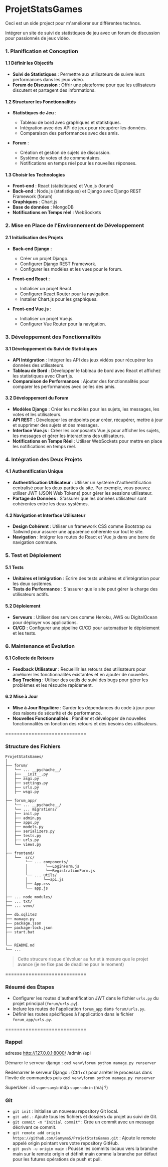 # ProjetStatsGames
Ceci est un side project pour m'améliorer sur différentes technos.

Intégrer un site de suivi de statistiques de jeu avec un forum de discussion pour passionnés de jeux vidéo.

### 1. Planification et Conception

#### 1.1 Définir les Objectifs
- **Suivi de Statistiques** : Permettre aux utilisateurs de suivre leurs performances dans les jeux vidéo.
- **Forum de Discussion** : Offrir une plateforme pour que les utilisateurs discutent et partagent des informations.

#### 1.2 Structurer les Fonctionnalités

- **Statistiques de Jeu** :
    - Tableau de bord avec graphiques et statistiques.
    - Intégration avec des API de jeux pour récupérer les données.
    - Comparaison des performances avec des amis.

- **Forum** :
    - Création et gestion de sujets de discussion.
    - Système de votes et de commentaires.
    - Notifications en temps réel pour les nouvelles réponses.

#### 1.3 Choisir les Technologies

- **Front-end** : React (statistiques) et Vue.js (forum)
- **Back-end** : Node.js (statistiques) et Django avec Django REST Framework (forum)
- **Graphiques** : Chart.js
- **Base de données** : MongoDB
- **Notifications en Temps réel** : WebSockets

### 2. Mise en Place de l'Environnement de Développement

#### 2.1 Initialisation des Projets

- **Back-end Django** :
    - Créer un projet Django.
    - Configurer Django REST Framework.
    - Configurer les modèles et les vues pour le forum.

- **Front-end React** :
    - Initialiser un projet React.
    - Configurer React Router pour la navigation.
    - Installer Chart.js pour les graphiques.

- **Front-end Vue.js** :
    - Initialiser un projet Vue.js.
    - Configurer Vue Router pour la navigation.

### 3. Développement des Fonctionnalités

#### 3.1 Développement du Suivi de Statistiques

- **API Intégration** : Intégrer les API des jeux vidéos pour récupérer les données des utilisateurs.
- **Tableau de Bord** : Développer le tableau de bord avec React et affichez les statistiques avec Chart.js.
- **Comparaison de Performances** : Ajouter des fonctionnalités pour comparer les performances avec celles des amis.

#### 3.2 Développement du Forum

- **Modèles Django** : Créer les modèles pour les sujets, les messages, les votes et les utilisateurs.
- **API REST** : Développer les endpoints pour créer, récupérer, mettre à jour et supprimer des sujets et des messages.
- **Interface Vue.js** : Créer les composants Vue.js pour afficher les sujets, les messages et gérer les interactions des utilisateurs.
- **Notifications en Temps Réel** : Utiliser WebSockets pour mettre en place les notifications en temps réel.

### 4. Intégration des Deux Projets

#### 4.1 Authentification Unique

- **Authentification Utilisateur** : Utiliser un système d'authentification centralisé pour les deux parties du site. Par exemple, vous pouvez utiliser JWT (JSON Web Tokens) pour gérer les sessions utilisateur.
- **Partage de Données** : S'assurer que les données utilisateur sont cohérentes entre les deux systèmes.

#### 4.2 Navigation et Interface Utilisateur

- **Design Cohérent** : Utiliser un framework CSS comme Bootstrap ou Tailwind pour assurer une apparence cohérente sur tout le site.
- **Navigation** : Intégrer les routes de React et Vue.js dans une barre de navigation commune.

### 5. Test et Déploiement

#### 5.1 Tests

- **Unitaires et Intégration** : Écrire des tests unitaires et d'intégration pour les deux systèmes.
- **Tests de Performance** : S'assurer que le site peut gérer la charge des utilisateurs actifs.

#### 5.2 Déploiement

- **Serveurs** : Utiliser des services comme Heroku, AWS ou DigitalOcean pour déployer vos applications.
- **CI/CD** : Configurer une pipeline CI/CD pour automatiser le déploiement et les tests.

### 6. Maintenance et Évolution

#### 6.1 Collecte de Retours

- **Feedback Utilisateur** : Recueillir les retours des utilisateurs pour améliorer les fonctionnalités existantes et en ajouter de nouvelles.
- **Bug Tracking** : Utiliser des outils de suivi des bugs pour gérer les problèmes et les résoudre rapidement.

#### 6.2 Mise à Jour

- **Mise à Jour Régulière** : Garder les dépendances du code à jour pour des raisons de sécurité et de performance.
- **Nouvelles Fonctionnalités** : Planifier et développer de nouvelles fonctionnalités en fonction des retours et des besoins des utilisateurs.



============================



### Structure des Fichiers
    ProjetStatsGames/
    │
    ├── forum/
    │   └── ... __pychache__/
    │   ├── __init__.py
    │   ├── asgi.py
    │   ├── settings.py
    │   ├── urls.py
    │   ├── wsgi.py
    │
    ├── forum_app/
    │   └── ... __pychache__/
    │   └── ... migrations/
    │   ├── init.py
    │   ├── admin.py
    │   ├── apps.py
    │   ├── models.py
    │   ├── serializers.py
    │   ├── tests.py
    │   ├── urls.py
    │   └── views.py
    │
    ├── frontend/
    │   └──  src/
    │        └── ... components/
    │        │        └──LoginForm.js
    │        │        └──RegistrationForm.js
    │        └── ... utils/
    │        │       └──api.js
    │        ├── App.css
    │        └── app.js
    │
    ├── ... node_modules/
    ├── ... txt/
    ├── ... venv/   
    │   
    ├── db.sqlite3 
    ├── manage.py
    ├── package.json
    ├── package-lock.json
    ├── start.bat
    │  
    │    
    └── README.md
    └── ... 
> Cette strucure risque d'évoluer au fur et à mesure que le projet avance (je ne fixe pas de deadline pour le moment)

============================

### Résumé des Étapes

- Configurer les routes d'authentification JWT dans le fichier `urls.py` du projet principal (`forum/urls.py`).
- Inclure les routes de l'application `forum_app` dans `forum/urls.py`.
- Définir les routes spécifiques à l'application dans le fichier `forum_app/urls.py`.


============================

### Rappel

 adresse http://127.0.0.1:8000/
 /admin
 /api

 Démarer le serveur django : `cmd venv\forum python manage.py runserver`

 Redémarrer le serveur Django : (Ctrl+c) pour arrêter le processus dans l'invite de commandes puis `cmd venv\forum python manage.py runserver`

 SuperUser : id `supersamyb` mdp `superadmin` (maj ?)

### Git 

- `git init` : Initialise un nouveau repository Git local.
- `git add` . : Ajoute tous les fichiers et dossiers du projet au suivi de Git.
- `git commit -m "Initial commit"` : Crée un commit avec un message décrivant ce commit.
- `git remote add origin https://github.com/SamymaS/ProjetStatsGames.git` : Ajoute le remote appelé origin pointant vers votre repository GitHub.
- `git push -u origin main` : Pousse les commits locaux vers la branche main sur le remote origin et définit main comme la branche par défaut pour les futures opérations de push et pull.
